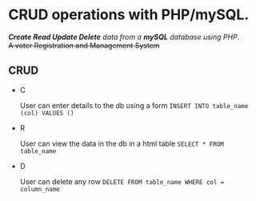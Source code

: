 # CRUD operations with PHP/mySQL.
*__Create Read Update Delete__ data from a __mySQL__ database using PHP*.  
~~A voter Registration and Management System~~
## CRUD  
+  C  

   User can enter details to the db using a form `INSERT INTO table_name (col) VALUES ()`

+  R  

   User can view the data in the db in a html table `SELECT * FROM table_name`

+  D  

   User can delete any row  `DELETE FROM table_name WHERE col = column_name`